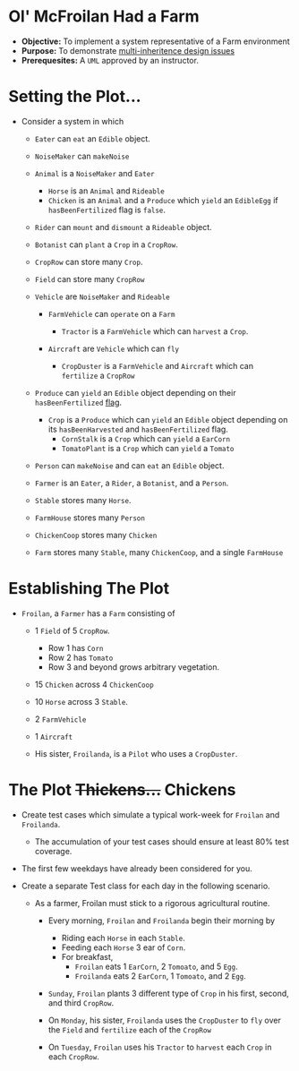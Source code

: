 # Ol' McFroilan Had a Farm
* **Objective:** To implement a system representative of a Farm environment
* **Purpose:** To demonstrate [multi-inheritence design issues](https://www.geeksforgeeks.org/java-and-multiple-inheritance/)
* **Prerequesites:** A `UML` approved by an instructor.


# Setting the Plot...

* Consider a system in which
	* `Eater` can `eat` an `Edible` object.
	* `NoiseMaker` can `makeNoise`
	* `Animal` is a `NoiseMaker` and `Eater`
		* `Horse` is an `Animal` and `Rideable`
		* `Chicken` is an `Animal` and a `Produce` which `yield` an `EdibleEgg` if `hasBeenFertilized` flag is `false`.

	* `Rider` can `mount` and `dismount` a `Rideable` object.
	* `Botanist` can `plant` a `Crop` in a `CropRow`.
	* `CropRow` can store many `Crop`.
	* `Field` can store many `CropRow`
	* `Vehicle` are `NoiseMaker` and `Rideable`
		* `FarmVehicle` can `operate` on a `Farm`
			* `Tractor` is a `FarmVehicle` which can `harvest` a `Crop`.

		* `Aircraft` are `Vehicle` which can  `fly`
			* `CropDuster` is a `FarmVehicle` and `Aircraft` which can `fertilize` a `CropRow`


	* `Produce` can `yield` an `Edible` object depending on their `hasBeenFertilized` [flag](https://en.wikipedia.org/wiki/Boolean_flag).
		* `Crop` is a `Produce` which can `yield` an `Edible` object depending on its `hasBeenHarvested` and `hasBeenFertilized` flag.
			* `CornStalk` is a `Crop` which can `yield` a `EarCorn`
			* `TomatoPlant` is a `Crop` which can `yield` a `Tomato`

	* `Person` can `makeNoise` and can `eat` an `Edible` object.
	* `Farmer` is an `Eater`, a `Rider`, a `Botanist`, and a `Person`.
	* `Stable` stores many `Horse`.
	* `FarmHouse` stores many `Person`
	* `ChickenCoop` stores many `Chicken`
	* `Farm` stores many `Stable`, many `ChickenCoop`, and a single `FarmHouse`

# Establishing The Plot

* `Froilan`, a `Farmer` has a `Farm` consisting of
	* 1 `Field` of 5 `CropRow`.
		* Row 1 has `Corn`
		* Row 2 has `Tomato`
		* Row 3 and beyond grows arbitrary vegetation.

	* 15 `Chicken` across 4 `ChickenCoop`
	* 10 `Horse` across 3 `Stable`.
	* 2 `FarmVehicle`
	* 1 `Aircraft`
	* His sister, `Froilanda`, is a `Pilot` who uses a `CropDuster`.



# The Plot <strike>Thickens...</strike> Chickens
* Create test cases which simulate a typical work-week for `Froilan` and `Froilanda`.
	* The accumulation of your test cases should ensure at least 80% test coverage.

* The first few weekdays have already been considered for you.
* Create a separate Test class for each day in the following scenario.
	* As a farmer, Froilan must stick to a rigorous agricultural routine.
		* Every morning, `Froilan` and `Froilanda` begin their morning by
			* Riding each `Horse` in each `Stable`.
			* Feeding each `Horse` 3 ear of `Corn`.
			* For breakfast,
				* `Froilan` eats 1 `EarCorn`, 2 `Tomoato`, and 5 `Egg`.
				* `Froilanda` eats 2 `EarCorn`, 1 `Tomoato`, and 2 `Egg`.

		* `Sunday`, `Froilan` plants 3 different type of `Crop` in his first, second, and third `CropRow`.
		* On `Monday`, his sister, `Froilanda` uses the `CropDuster` to `fly` over the `Field` and `fertilize` each of the `CropRow`
		* On `Tuesday`, `Froilan` uses his `Tractor` to `harvest` each `Crop` in each `CropRow`.
